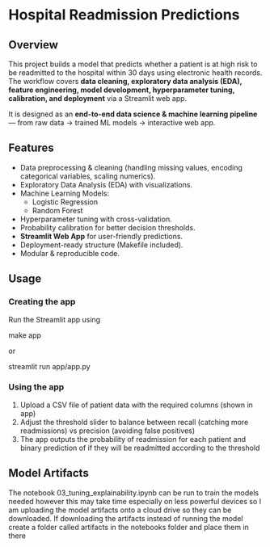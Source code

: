 # Hospital Readmission Predictions

## Overview
This project builds a model that predicts whether a patient is at high risk to be readmitted to the hospital within 30 days using electronic health records. The workflow covers **data cleaning, exploratory data analysis (EDA), feature engineering, model development, hyperparameter tuning, calibration, and deployment** via a Streamlit web app.  

It is designed as an **end-to-end data science & machine learning pipeline** — from raw data → trained ML models → interactive web app.  


## Features
- Data preprocessing & cleaning (handling missing values, encoding categorical variables, scaling numerics).
- Exploratory Data Analysis (EDA) with visualizations.
- Machine Learning Models:
  - Logistic Regression
  - Random Forest
- Hyperparameter tuning with cross-validation.
- Probability calibration for better decision thresholds.
- **Streamlit Web App** for user-friendly predictions.
- Deployment-ready structure (Makefile included).
- Modular & reproducible code.

## Usage
### Creating the app
Run the Streamlit app using

make app

or

streamlit run app/app.py

### Using the app
1. Upload a CSV file of patient data with the required columns (shown in app)
2. Adjust the threshold slider to balance between recall (catching more readmissions) vs precision (avoiding false positives)
3. The app outputs the probability of readmission for each patient and binary prediction of if they will be readmitted according to the threshold

## Model Artifacts
The notebook 03_tuning_explainability.ipynb can be run to train the models needed however this may take time especially on less powerful devices so I am uploading the model artifacts onto a cloud drive so they can be downloaded. If downloading the artifacts instead of running the model create a folder called artifacts in the notebooks folder and place them in there 



